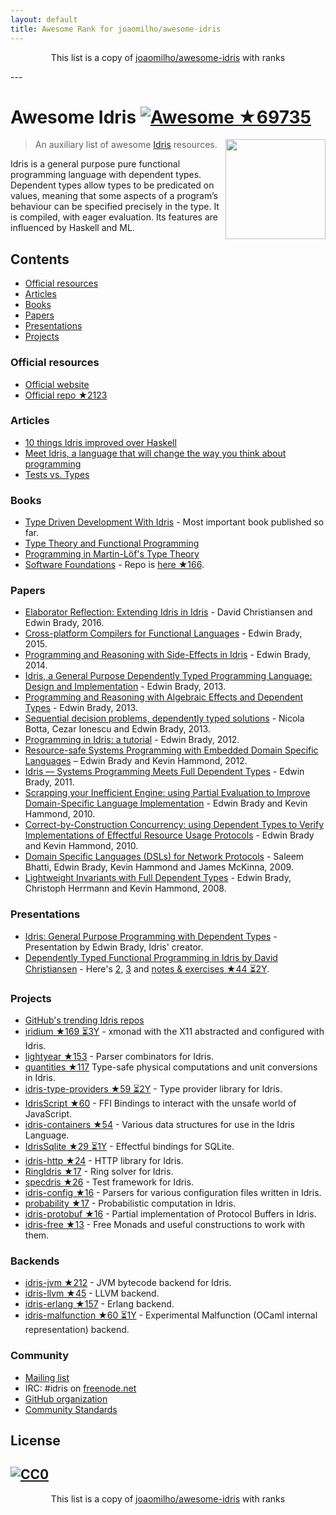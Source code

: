 ```yaml
---
layout: default
title: Awesome Rank for joaomilho/awesome-idris
---
```


<p align="center">
	This list is a copy of <a href="https://github.com/joaomilho/awesome-idris">joaomilho/awesome-idris</a> with ranks
</p>
---



# Awesome Idris [![Awesome](https://cdn.rawgit.com/sindresorhus/awesome/d7305f38d29fed78fa85652e3a63e154dd8e8829/media/badge.svg) ★69735](https://github.com/sindresorhus/awesome)

[<img src="https://www.idris-lang.org/logo/logo.png" align="right" width="160">](https://www.idris-lang.org/)

> An auxiliary list of awesome [Idris](https://www.idris-lang.org/) resources.

Idris is a general purpose pure functional programming language with dependent types. Dependent types allow types to be predicated on values, meaning that some aspects of a program’s behaviour can be specified precisely in the type. It is compiled, with eager evaluation. Its features are influenced by Haskell and ML.

## Contents

- [Official resources](#official-resources)
- [Articles](#articles)
- [Books](#books)
- [Papers](#papers)
- [Presentations](#presentations)
- [Projects](#projects)

### Official resources

* [Official website](https://www.idris-lang.org/)
* [Official repo ★2123](https://github.com/idris-lang/Idris-dev)

### Articles

* [10 things Idris improved over Haskell](https://deque.blog/2017/06/14/10-things-idris-improved-over-haskell/)
* [Meet Idris, a language that will change the way you think about programming](http://crufter.com/@crufter/idris-a-language-that-will-change-the-way-you-think-about-programming)
* [Tests vs. Types](http://kevinmahoney.co.uk/articles/tests-vs-types/)

### Books

* [Type Driven Development With Idris](https://www.manning.com/books/type-driven-development-with-idris) - Most important book published so far.
* [Type Theory and Functional Programming](https://www.cs.kent.ac.uk/people/staff/sjt/TTFP/)
* [Programming in Martin-Löf's Type Theory](http://www.cse.chalmers.se/research/group/logic/book/book.pdf)
* [Software Foundations](https://idris-hackers.github.io/software-foundations/pdf/sf-idris-2016.pdf) - Repo is [here ★166](https://github.com/idris-hackers/software-foundations).

### Papers

* [Elaborator Reflection: Extending Idris in Idris](https://eb.host.cs.st-andrews.ac.uk/drafts/elab-reflection.pdf) - David Christiansen and Edwin Brady, 2016.
* [Cross-platform Compilers for Functional Languages](https://eb.host.cs.st-andrews.ac.uk/drafts/compile-idris.pdf) - Edwin Brady, 2015.
* [Programming and Reasoning with Side-Effects in Idris](https://eb.host.cs.st-andrews.ac.uk/drafts/eff-tutorial.pdf) - Edwin Brady, 2014.
* [Idris, a General Purpose Dependently Typed Programming Language: Design and Implementation](https://pdfs.semanticscholar.org/1407/220ca09070233dca256433430d29e5321dc2.pdf) - Edwin Brady, 2013.
* [Programming and Reasoning with Algebraic Effects and Dependent Types](https://eb.host.cs.st-andrews.ac.uk/drafts/effects.pdf) - Edwin Brady, 2013.
* [Sequential decision problems, dependently typed solutions](http://eb.host.cs.st-andrews.ac.uk/writings/plmms13.pdf) - Nicola Botta, Cezar Ionescu and Edwin Brady, 2013.
* [Programming in Idris: a tutorial](http://eb.host.cs.st-andrews.ac.uk/writings/idris-tutorial.pdf) - Edwin Brady, 2012.
* [Resource-safe Systems Programming with Embedded Domain Specific Languages](http://www.cs.st-andrews.ac.uk/~eb/drafts/dsl-idris.pdf) – Edwin Brady and Kevin Hammond, 2012.
* [Idris — Systems Programming Meets Full Dependent Types](https://eb.host.cs.st-andrews.ac.uk/writings/plpv11.pdf) - Edwin Brady, 2011.
* [Scrapping your Inefficient Engine: using Partial Evaluation to Improve Domain-Specific Language Implementation](http://eb.host.cs.st-andrews.ac.uk/writings/icfp10.pdf) - Edwin Brady and Kevin Hammond, 2010.
* [Correct-by-Construction Concurrency: using Dependent Types to Verify Implementations of Effectful Resource Usage Protocols](http://eb.host.cs.st-andrews.ac.uk/writings/fi-cbc.pdf) - Edwin Brady and Kevin Hammond, 2010.
* [Domain Specific Languages (DSLs) for Network Protocols](http://eb.host.cs.st-andrews.ac.uk/drafts/ngna2009-dsl.pdf) - Saleem Bhatti, Edwin Brady, Kevin Hammond and James McKinna, 2009.
* [Lightweight Invariants with Full Dependent Types](http://eb.host.cs.st-andrews.ac.uk/drafts/tfp08.pdf) - Edwin Brady, Christoph Herrmann and Kevin Hammond, 2008.

### Presentations

* [Idris: General Purpose Programming with Dependent Types](https://www.youtube.com/watch?v=vkIlW797JN8) - Presentation by Edwin Brady, Idris' creator.
* [Dependently Typed Functional Programming in Idris by David Christiansen](https://vimeo.com/117221082) - Here's [2](https://vimeo.com/117973383), [3](https://vimeo.com/117979741) and [notes & exercises ★44 ⏳2Y](https://github.com/david-christiansen/IdrisAtGalois2015).

### Projects

* [GitHub's trending Idris repos](https://github.com/trending/idris)
* [iridium ★169 ⏳3Y](https://github.com/puffnfresh/iridium) - xmonad with the X11 abstracted and configured with Idris.
* [lightyear ★153](https://github.com/ziman/lightyear) - Parser combinators for Idris.
* [quantities ★117](https://github.com/timjb/quantities) Type-safe physical computations and unit conversions in Idris.
* [idris-type-providers ★59 ⏳2Y](https://github.com/david-christiansen/idris-type-providers) - Type provider library for Idris.
* [IdrisScript ★60](https://github.com/idris-hackers/IdrisScript) - FFI Bindings to interact with the unsafe world of JavaScript.
* [idris-containers ★54](https://github.com/jfdm/idris-containers) - Various data structures for use in the Idris Language.
* [IdrisSqlite ★29 ⏳1Y](https://github.com/david-christiansen/IdrisSqlite) - Effectful bindings for SQLite.
* [idris-http ★24](https://github.com/uwap/idris-http) - HTTP library for Idris.
* [RingIdris ★17](https://github.com/FranckS/RingIdris) - Ring solver for Idris.
* [specdris ★26](https://github.com/pheymann/specdris) - Test framework for Idris.
* [idris-config ★16](https://github.com/jfdm/idris-config) - Parsers for various configuration files written in Idris.
* [probability ★17](https://github.com/BlackBrane/probability) - Probabilistic computation in Idris.
* [idris-protobuf ★16](https://github.com/google/idris-protobuf) - Partial implementation of Protocol Buffers in Idris.
* [idris-free ★13](https://github.com/idris-hackers/idris-free) - Free Monads and useful constructions to work with them.

### Backends

* [idris-jvm ★212](https://github.com/mmhelloworld/idris-jvm) - JVM bytecode backend for Idris.
* [idris-llvm ★45](https://github.com/idris-hackers/idris-llvm) - LLVM backend.
* [idris-erlang ★157](https://github.com/lenary/idris-erlang) - Erlang backend.
* [idris-malfunction ★60 ⏳1Y](https://github.com/stedolan/idris-malfunction) - Experimental Malfunction (OCaml internal representation) backend.

### Community

* [Mailing list](http://groups.google.com/group/idris-lang)
* IRC: #idris on [freenode.net](https://webchat.freenode.net/)
* [GitHub organization](https://github.com/idris-hackers)
* [Community Standards](https://www.idris-lang.org/documentation/community-standards/)

## License

[![CC0](http://mirrors.creativecommons.org/presskit/buttons/88x31/svg/cc-zero.svg)](https://creativecommons.org/publicdomain/zero/1.0/)
---
<p align="center">
	This list is a copy of <a href="https://github.com/joaomilho/awesome-idris">joaomilho/awesome-idris</a> with ranks
</p>
